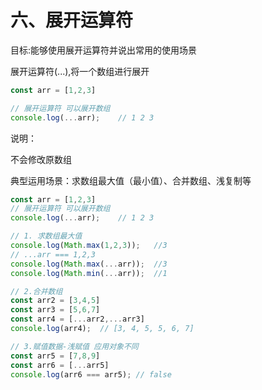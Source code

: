 # 六、展开运算符

目标:能够使用展开运算符并说出常用的使用场景

展开运算符(...),将一个数组进行展开

```js
const arr = [1,2,3]

// 展开运算符 可以展开数组
console.log(...arr);    // 1 2 3
```


说明：

不会修改原数组

典型运用场景：求数组最大值（最小值）、合并数组、浅复制等

```js
const arr = [1,2,3]
// 展开运算符 可以展开数组
console.log(...arr);    // 1 2 3

// 1. 求数组最大值
console.log(Math.max(1,2,3));   //3
// ...arr === 1,2,3
console.log(Math.max(...arr));  //3
console.log(Math.min(...arr));  //1

// 2.合并数组
const arr2 = [3,4,5]
const arr3 = [5,6,7]
const arr4 = [...arr2,...arr3]
console.log(arr4);  // [3, 4, 5, 5, 6, 7]

// 3.赋值数据-浅赋值 应用对象不同
const arr5 = [7,8,9]
const arr6 = [...arr5]
console.log(arr6 === arr5); // false
```